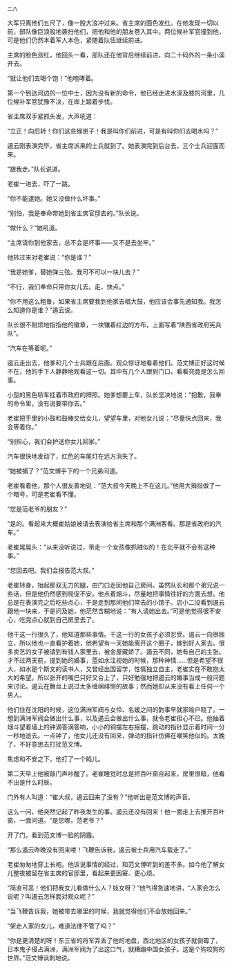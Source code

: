     二八 

   大军只离他们五尺了，像一股大浪冲过来。省主席的面色发红。在他发现一切以前，部队像巨浪般地袭扫他们，把他和他的朋友卷入其中。两位候补军官撞到他，可是他们仍然本着军人本色，紧随着队伍继续前进。

   主席的脸色涨红，他回头一看，部队还在他背后继续前进，向二十码外的一条小溪开去。

   “就让他们去喝个饱！”他咆哮着。

   第一个到达河边的一位中士，因为没有新的命令，他已经走进水深及膝的河里，几位候补军官犹豫不决，在岸上踏着步伐。

   省主席双手紧抓头发，大声吼道：

   “立正！向后转！你们这些猴崽子！我是叫你们前进，可是有叫你们去喝水吗？”

   遏云刚表演完毕，省主席派来的士兵就到了。她表演完到后台去，三个士兵迎面而来。

   “跟我走。”队长说道。

   老崔一进去，吓了一跳。

   “你不能逮她。她又没做什么坏事。”

   “别怕，我是奉命带她到省主席官邸去的。”队长说。

   “做什么？”她吼道。

   “主席请你到他家去，总不会是坏事——又不是去坐牢。”

   他转过来对老崔说：“你是谁？”

   “我是她爹，替她弹三弦。我可不可以一块儿去？”

   “不行，我们奉命只带你女儿去。走，快点。”

   “你不用这么粗鲁，如果省主席要我到他家去唱大鼓，他应该会事先通知我。我怎么知道你是谁？”遏云说。

   队长很不耐烦地指指他的徽章，一块镶着红边的方布，上面写着“陕西省政府宪兵队”。

   “汽车在等着呢。”

   遏云走出去，他爹和几个士兵跟在后面。观众惊讶地看着他们。范文博正好这时候不在，他的手下人静静地观看这一切。其中有几个人跟到门口，看看究竟是怎么回事。

   小型的黑色轿车挂着市政府的牌照。她爹想要上车，队长坚决地说：“抱歉，我奉的命令里，没有说要带你去。”

   老崔把手里的小鼓和鼓棒交给女儿，望望车里，对他女儿说：“尽量快点回来，我会等着你。”

   “别担心，我们会护送你女儿回家。”

   汽车很快地发动了，红色的车尾灯在远方消失了。

   “她被捕了？”范文博手下的一个兄弟问道。

   老崔看着他，那个人很友善地说：“范大叔今天晚上不在这儿。”他用大拇指做了一个暗号，可是老崔看不懂。

   “您是范老爷的朋友？”

   “是的。看起来大概崔姑娘被请去表演给省主席和那个满洲客看。那是省政府的汽车。”

   老崔晃晃头：“从来没听说过，带走一个女孩像抓贼似的！在北平就不会有这种事。”

   “您回去吧。我们会报告范大叔。”

   老崔转身，抬起那双无力的腿，由门口走回他自己房间。虽然队长和那个弟兄说一些话，但是他仍然感到局促不安。他点着烟斗，尽量地把事情往好的方面去想。他总是在表演完之后吃些点心，于是走到那间他们常去的小馆子。店小二没看到遏云跟他一块来，于是问及她，他茫然含糊地说：“有人请她出去。”可是他觉得很不安心，吃完点心就到自己房里去了。

   他干这一行很久了，他知道那些事情。干这一行的女孩子必须忍受。遏云一向很独立，所以他也一直看护着她，他希望有一天她能离开这个圈子，嫁到好人家去。很多卖艺的女子被请到有钱人家里去，被金屋藏娇了。遏云不同，她有自己的主张。才不过两天前，提到她的婚事，蓝如水注视她的时候，那种神情……但是希望不很大，如水是个斯文的读书人，又曾经出国留学，性情独立自主，老崔实在不敢抱太大的希望。所以张开的嘴巴只好又合上了，只好勉强地把遏云的婚事当成一般问题来讨论。遏云在舞台上说过太多缠绵绯恻的故事；然而她却从来没有看上任何一个男人。

   他们住在沈阳的时候，这位满洲军阀与女伶、名媛之间的韵事早就家喻户晓了。一想到满洲军阀会做出什么事，以及遏云会做出什么事，就令老崔担心不已。他抽着烟斗望着墙上的钟滴答滴答响，小小的铜摆左右摇摆，跳动的指针显示着时间一分一秒地逝去。一点钟了，他女儿还没有回来，弹动的指针仿佛在嘲笑他似的。太晚了，不好意思去打扰范文博。

   焦虑和不安之下，他打了一个盹儿。

   第二天早上他被敲门声吵醒了。老崔睡觉时总是把百叶窗合起来，房里很暗，他看不出是什么时辰。

   门外有人叫道：“崔大叔，遏云回来了没有？”他听出是范文博的声音。

   这么一问，他突然记起了昨夜发生的事。遏云还没有回来！他一面走上去推开百叶窗，一面问道。“是您哪，范老爷？”

   开了门，看到范文博一脸的阴霾。

   “那么遏云昨晚没有回来喽！飞鞭告诉我，遏云被士兵用汽车载走了。”

   老崔匆匆地穿上长袍。他诉说事情的经过，和范文博听到的差不多。如今他了解女儿整夜被留在省主席的官邸里，看起来更困窘、更心烦。

   “简直可恶！他们把我女儿看做什么人？妓女呀？”他气得急速地讲，“人家会怎么说呢？叫遏云怎样面对观众呢？”

   “当飞鞭告诉我，她被带去哪里的时候，我就觉得他们不会放她回来。”

   “架走人家的女儿，难道法律不管了吗？”

   “你是更清楚的呀！东三省的将军弄丢了他的地盘，西北地区的女孩子就倒霉了，日本鬼子侵占满洲，满洲军阀为了出这口气，就糟蹋中国女孩子。这是个狗咬狗的世界。”范文博讽刺地说。

